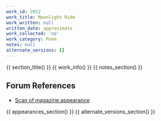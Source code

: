 ```yaml
---
work_id: 2012
work_title: Moonlight Ride
work_written: null
written_date: approximate
work_collected: 'no'
work_category: Poem
notes: null
alternate_versions: []
---
```


{{ section_title() }}
{{ work_info() }}
{{ notes_section() }}
## Forum References
- [Scan of magazine appearance](https://bukowskiforum.com/threads/moonlight-ride-wormwood-review-no-37-1970.12744/)

{{ appearances_section() }}
{{ alternate_versions_section() }}